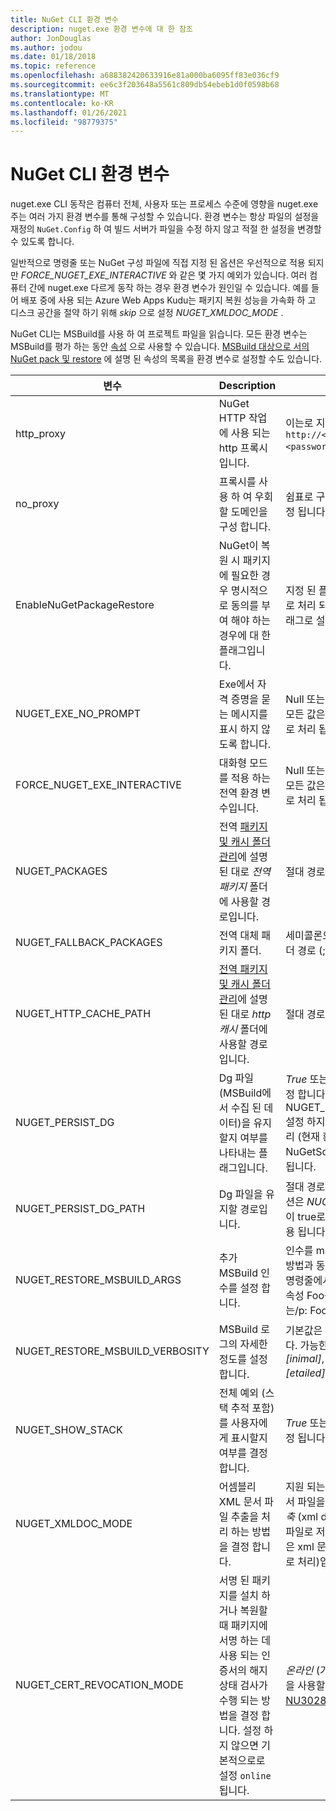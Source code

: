 ```yaml
---
title: NuGet CLI 환경 변수
description: nuget.exe 환경 변수에 대 한 참조
author: JonDouglas
ms.author: jodou
ms.date: 01/18/2018
ms.topic: reference
ms.openlocfilehash: a688382420633916e81a000ba6095ff83e036cf9
ms.sourcegitcommit: ee6c3f203648a5561c809db54ebeb1d0f0598b68
ms.translationtype: MT
ms.contentlocale: ko-KR
ms.lasthandoff: 01/26/2021
ms.locfileid: "98779375"
---
```

# <a name="nuget-cli-environment-variables"></a>NuGet CLI 환경 변수

nuget.exe CLI 동작은 컴퓨터 전체, 사용자 또는 프로세스 수준에 영향을 nuget.exe 주는 여러 가지 환경 변수를 통해 구성할 수 있습니다. 환경 변수는 항상 파일의 설정을 재정의 `NuGet.Config` 하 여 빌드 서버가 파일을 수정 하지 않고 적절 한 설정을 변경할 수 있도록 합니다.

일반적으로 명령줄 또는 NuGet 구성 파일에 직접 지정 된 옵션은 우선적으로 적용 되지만 *FORCE_NUGET_EXE_INTERACTIVE* 와 같은 몇 가지 예외가 있습니다. 여러 컴퓨터 간에 nuget.exe 다르게 동작 하는 경우 환경 변수가 원인일 수 있습니다. 예를 들어 배포 중에 사용 되는 Azure Web Apps Kudu는 패키지 복원 성능을 가속화 하 고 디스크 공간을 절약 하기 위해 *skip* 으로 설정 *NUGET_XMLDOC_MODE* .

NuGet CLI는 MSBuild를 사용 하 여 프로젝트 파일을 읽습니다. 모든 환경 변수는 MSBuild를 평가 하는 동안 [속성](/visualstudio/msbuild/msbuild-command-line-reference) 으로 사용할 수 있습니다.
[MSBuild 대상으로 서의 NuGet pack 및 restore](../msbuild-targets.md#restore-properties) 에 설명 된 속성의 목록을 환경 변수로 설정할 수도 있습니다.

| 변수 | Description | 설명 |
| --- | --- | --- |
| http_proxy | NuGet HTTP 작업에 사용 되는 http 프록시입니다. | 이는로 지정 됩니다 `http://<username>:<password>@proxy.com` . |
| no_proxy | 프록시를 사용 하 여 우회할 도메인을 구성 합니다. | 쉼표로 구분 된 도메인으로 지정 됩니다 (,). |
| EnableNuGetPackageRestore | NuGet이 복원 시 패키지에 필요한 경우 명시적으로 동의를 부여 해야 하는 경우에 대 한 플래그입니다. | 지정 된 플래그는 *true* 또는 *1* 로 처리 되 고 다른 모든 값은 플래그로 설정 되지 않습니다. |
| NUGET_EXE_NO_PROMPT | Exe에서 자격 증명을 묻는 메시지를 표시 하지 않도록 합니다. | Null 또는 빈 문자열을 제외한 모든 값은이 플래그 설정/true로 처리 됩니다. |
| FORCE_NUGET_EXE_INTERACTIVE | 대화형 모드를 적용 하는 전역 환경 변수입니다. | Null 또는 빈 문자열을 제외한 모든 값은이 플래그 설정/true로 처리 됩니다. |
| NUGET_PACKAGES | 전역 [패키지 및 캐시 폴더 관리](../../consume-packages/managing-the-global-packages-and-cache-folders.md)에 설명 된 대로 *전역 패키지* 폴더에 사용할 경로입니다. | 절대 경로로 지정 됩니다. |
| NUGET_FALLBACK_PACKAGES | 전역 대체 패키지 폴더. | 세미콜론으로 구분 된 절대 폴더 경로 (;)입니다. |
| NUGET_HTTP_CACHE_PATH | [전역 패키지 및 캐시 폴더 관리](../../consume-packages/managing-the-global-packages-and-cache-folders.md)에 설명 된 대로 *http 캐시* 폴더에 사용할 경로입니다. | 절대 경로로 지정 됩니다. |
| NUGET_PERSIST_DG | Dg 파일 (MSBuild에서 수집 된 데이터)을 유지할지 여부를 나타내는 플래그입니다. | *True* 또는 *false* (기본값)로 지정 합니다. NUGET_PERSIST_DG_PATH 설정 하지 않으면 임시 디렉터리 (현재 환경 임시 디렉터리의 NuGetScratch 폴더)에 저장 됩니다. |
| NUGET_PERSIST_DG_PATH | Dg 파일을 유지할 경로입니다. | 절대 경로로 지정 됩니다 .이 옵션은 *NUGET_PERSIST_DG* 이 true로 설정 된 경우에만 사용 됩니다. |
| NUGET_RESTORE_MSBUILD_ARGS | 추가 MSBuild 인수를 설정 합니다. | 인수를 msbuild.exe 전달 하는 방법과 동일 하 게 전달 합니다. 명령줄에서 값 막대로 프로젝트 속성 Foo를 설정 하는 예제는/p: Foo = Bar입니다. |
| NUGET_RESTORE_MSBUILD_VERBOSITY | MSBuild 로그의 자세한 정도를 설정 합니다. | 기본값은 *quiet* ("/v: q")입니다. 가능한 값 *q [uiet]*, *m [inimal]*, *n [ormal]*, *d [etailed]* 및 *diag [nostic]*. |
| NUGET_SHOW_STACK | 전체 예외 (스택 추적 포함)를 사용자에 게 표시할지 여부를 결정 합니다. | *True* 또는 *false* (기본값)로 지정 됩니다. |
| NUGET_XMLDOC_MODE | 어셈블리 XML 문서 파일 추출을 처리 하는 방법을 결정 합니다. | 지원 되는 모드는 *skip* (xml 문서 파일을 추출 하지 않음), *압축* (xml doc 파일을 zip 보관 파일로 저장) 또는 *없음* (기본값은 xml 문서 파일을 일반 파일로 처리)입니다. |
| NUGET_CERT_REVOCATION_MODE | 서명 된 패키지를 설치 하거나 복원할 때 패키지에 서명 하는 데 사용 되는 인증서의 해지 상태 검사가 수행 되는 방법을 결정 합니다. 설정 하지 않으면 기본적으로로 설정 `online` 됩니다.| *온라인* (기본값), *오프 라인* 값을 사용할 수 있습니다.  [NU3028](../errors-and-warnings/NU3028.md) 관련 |

